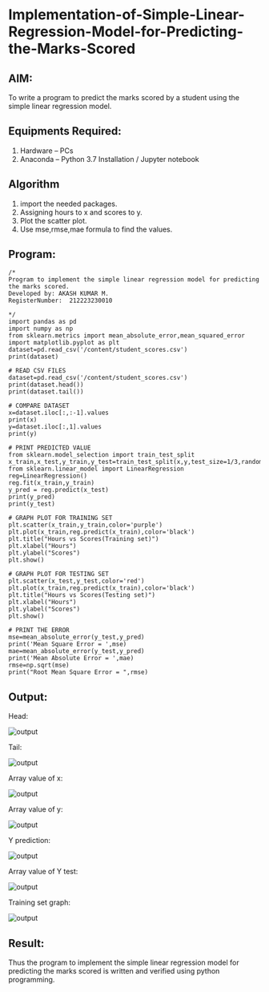 # Implementation-of-Simple-Linear-Regression-Model-for-Predicting-the-Marks-Scored

## AIM:
To write a program to predict the marks scored by a student using the simple linear regression model.

## Equipments Required:
1. Hardware – PCs
2. Anaconda – Python 3.7 Installation / Jupyter notebook

## Algorithm
1. import the needed packages.
2. Assigning hours to x and scores to y.
3. Plot the scatter plot.
4. Use mse,rmse,mae formula to find the values.

## Program:
```
/*
Program to implement the simple linear regression model for predicting the marks scored.
Developed by: AKASH KUMAR M.
RegisterNumber:  212223230010

*/
import pandas as pd
import numpy as np
from sklearn.metrics import mean_absolute_error,mean_squared_error
import matplotlib.pyplot as plt
dataset=pd.read_csv('/content/student_scores.csv')
print(dataset)

# READ CSV FILES
dataset=pd.read_csv('/content/student_scores.csv')
print(dataset.head())
print(dataset.tail())

# COMPARE DATASET
x=dataset.iloc[:,:-1].values
print(x)
y=dataset.iloc[:,1].values
print(y)

# PRINT PREDICTED VALUE
from sklearn.model_selection import train_test_split
x_train,x_test,y_train,y_test=train_test_split(x,y,test_size=1/3,random_state=0)
from sklearn.linear_model import LinearRegression
reg=LinearRegression()
reg.fit(x_train,y_train)
y_pred = reg.predict(x_test)
print(y_pred)
print(y_test)

# GRAPH PLOT FOR TRAINING SET
plt.scatter(x_train,y_train,color='purple')
plt.plot(x_train,reg.predict(x_train),color='black')
plt.title("Hours vs Scores(Training set)")
plt.xlabel("Hours")
plt.ylabel("Scores")
plt.show()

# GRAPH PLOT FOR TESTING SET
plt.scatter(x_test,y_test,color='red')
plt.plot(x_train,reg.predict(x_train),color='black')
plt.title("Hours vs Scores(Testing set)")
plt.xlabel("Hours")
plt.ylabel("Scores")
plt.show()

# PRINT THE ERROR
mse=mean_absolute_error(y_test,y_pred)
print('Mean Square Error = ',mse)
mae=mean_absolute_error(y_test,y_pred)
print('Mean Absolute Error = ',mae)
rmse=np.sqrt(mse)
print("Root Mean Square Error = ",rmse)
```

## Output:
Head:

![output](./head_ouput.png)

Tail:

![output](./tail_output.png)

Array value of x:

![output](./array_x.png)


Array value of y:

![output](./array_y.png)


Y prediction:

![output](./y_pred.png)


Array value of Y test:

![output](./y_test.png)


Training set graph:

![output](./training.png)



## Result:
Thus the program to implement the simple linear regression model for predicting the marks scored is written and verified using python programming.
